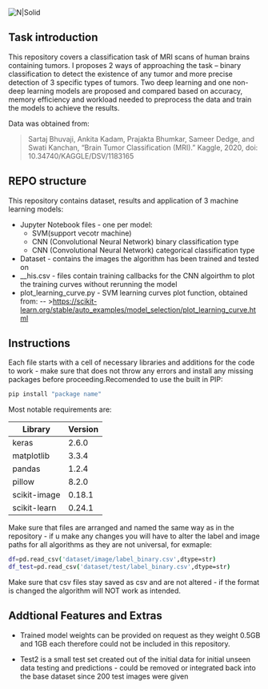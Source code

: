 ![N|Solid](https://targetcareers.co.uk/sites/targetcareers.co.uk/files/public/styles/logo_320x213/public/ucl%20logo_sml_blk.jpg?itok=uBdAgP8Z)
## Task introduction
This repository covers a classification task of MRI scans of human brains containing tumors. I proposes 2 ways of approaching the task – binary classification to detect the existence of any tumor and more precise detection of 3 specific types of tumors.
Two deep learning and one non-deep learning models are proposed and compared based on accuracy, memory efficiency and workload needed to preprocess the data and train the models to achieve the results.

Data was obtained from:
>Sartaj Bhuvaji, Ankita Kadam, Prajakta Bhumkar, Sameer Dedge, and Swati Kanchan, “Brain Tumor
Classification (MRI).” Kaggle, 2020, doi: 10.34740/KAGGLE/DSV/1183165

## REPO structure
This repository contains dataset, results and application of 3 machine learning models:

- Jupyter Notebook files - one per model:
  - SVM(support vecotr machine)
  - CNN (Convolutional Neural Network) binary classification type
  - CNN (Convolutional Neural Network)  categorical classification type
- Dataset - contains the images the algorithm has been trained and tested on
- __his.csv - files contain training callbacks for the CNN algoirthm to plot the training curves without rerunning the model
- plot_learning_curve.py - SVM learning curves plot function, obtained from:
-- >https://scikit-learn.org/stable/auto_examples/model_selection/plot_learning_curve.html
    

## Instructions
Each file starts with a cell of necessary libraries and additions for the code to work - make sure that does not throw any errors and install any missing packages before proceeding.Recomended to use the built in PIP:
```sh
pip install "package name"
```
Most notable requirements are:

| Library | Version |
| ------ | ------ |
|keras  |2.6.0|
| matplotlib|3.3.4|
|pandas | 1.2.4|
|pillow|8.2.0 |
|scikit-image|0.18.1 |
|scikit-learn| 0.24.1|

Make sure that files are arranged and named the same way as in the repository - if u make any changes you will have to alter the label and image paths for all algorithms as they are not universal, for exmaple:
```sh
df=pd.read_csv('dataset/image/label_binary.csv',dtype=str)
df_test=pd.read_csv('dataset/test/label_binary.csv',dtype=str)
```

Make sure that csv files stay saved as csv and are not altered - if the format is changed the algorithm will NOT work as intended.

## Addtional Features and Extras
- Trained model weights can be provided on request as they weight 0.5GB and 1GB each therefore could not be included in this repository.

- Test2 is a small test set created out of the initial data for initial unseen data testing and predictions - could be removed or integrated back into the base dataset since 200 test images were given
